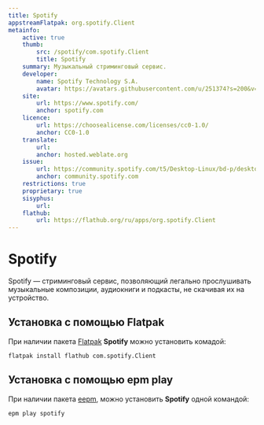 ```yaml
---
title: Spotify
appstreamFlatpak: org.spotify.Client
metainfo:
    active: true
    thumb:
        src: /spotify/com.spotify.Client
        title: Spotify
    summary: Музыкальный стриминговый сервис.
    developer: 
        name: Spotify Technology S.A.
        avatar: https://avatars.githubusercontent.com/u/251374?s=200&v=4
    site:
        url: https://www.spotify.com/
        anchor: spotify.com
    licence:
        url: https://choosealicense.com/licenses/cc0-1.0/
        anchor: CC0-1.0
    translate:
        url: 
        anchor: hosted.weblate.org
    issue: 
        url: https://community.spotify.com/t5/Desktop-Linux/bd-p/desktop_linux
        anchor: community.spotify.com
    restrictions: true
    proprietary: true
    sisyphus:
        url: 
    flathub:
        url: https://flathub.org/ru/apps/org.spotify.Client
---
```




# Spotify

Spotify — стриминговый сервис, позволяющий легально прослушивать музыкальные композиции, аудиокниги и подкасты, не скачивая их на устройство.

## Установка с помощью Flatpak

При наличии пакета [Flatpak](/flatpak) **Spotify** можно установить комадой:

```shell
flatpak install flathub com.spotify.Client
```
<!--@include: ./parts/install/software-flatpak.md-->

## Установка c помощью epm play <Badge type="danger" text="Неофициальная сборка" />

При наличии пакета [eepm](/epm), можно установить **Spotify** одной командой:

```shell
epm play spotify
```